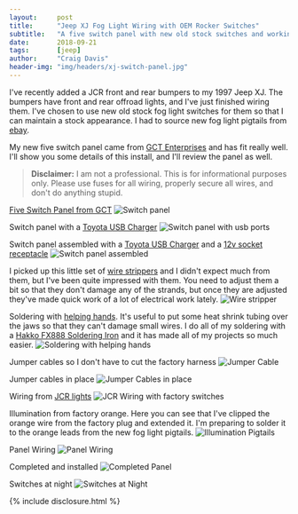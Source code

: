 ```yaml
---
layout:     post
title:      "Jeep XJ Fog Light Wiring with OEM Rocker Switches"
subtitle:   "A five switch panel with new old stock switches and working backlighting"
date:       2018-09-21
tags:       [jeep]
author:     "Craig Davis"
header-img: "img/headers/xj-switch-panel.jpg"
---
```


I've recently added a JCR front and rear bumpers to my 1997 Jeep XJ. The bumpers
have front and rear offroad lights, and I've just finished wiring them. I've
chosen to use new old stock fog light switches for them so that I can maintain
a stock appearance. I had to source new fog light pigtails from 
[ebay](https://www.ebay.com/usr/cheepjeepxj). 

My new five switch panel came from [GCT Enterprises](https://www.shapeways.com/shops/gctent)
and has fit really well. I'll show you some details of this install, and I'll
review the panel as well.

> __Disclaimer:__ I am not a professional. This is for informational purposes only. 
> Please use fuses for all wiring, properly secure all wires, and don't do anything
> stupid. 


[Five Switch Panel from GCT](https://www.shapeways.com/shops/gctent)
![Switch panel](/img/posts/xj-foglight-wiring/switch-panel.jpg)


Switch panel with a [Toyota USB Charger](https://amzn.to/2DvbjgS) 
![Switch panel with usb ports](/img/posts/xj-foglight-wiring/switch-panel-with-usb-port.jpg)

Switch panel assembled with a [Toyota USB Charger](https://amzn.to/2DvbjgS) and
a [12v socket receptacle](https://amzn.to/2Dl7P01)
![Switch panel assembled](/img/posts/xj-foglight-wiring/switch-panel-assembled.jpg)


I picked up this little set of [wire strippers](https://amzn.to/2xtgOXO) and I
didn't expect much from them, but I've been quite impressed with them. You need
to adjust them a bit so that they don't damage any of the strands, but once they
are adjusted they've made quick work of a lot of electrical work lately.
![Wire stripper](/img/posts/xj-foglight-wiring/wire-stripping.jpg)

Soldering with [helping hands](https://amzn.to/2zmjTtW). It's useful to put
some heat shrink tubing over the jaws so that they can't damage small wires.
I do all of my soldering with a [Hakko FX888 Soldering Iron](https://amzn.to/2Dj4fDP) 
and it has made all of my projects so much easier.
![Soldering with helping hands](/img/posts/xj-foglight-wiring/soldering-with-helping-hand.jpg)


Jumper cables so I don't have to cut the factory harness
![Jumper Cable](/img/posts/xj-foglight-wiring/jumper-cable.jpg)

Jumper cables in place
![Jumper Cables in place](/img/posts/xj-foglight-wiring/jumper-cables.jpg)

Wiring from [JCR lights](https://www.jcroffroad.com/product/LED3X3.html)
![JCR Wiring with factory switches](/img/posts/xj-foglight-wiring/jcr-wiring.jpg)

Illumination from factory orange. Here you can see that I've clipped the orange
wire from the factory plug and extended it. I'm preparing to solder it to
the orange leads from the new fog light pigtails.
![Illumination Pigtails](/img/posts/xj-foglight-wiring/illumination-pigtails.jpg)


Panel Wiring
![Panel Wiring](/img/posts/xj-foglight-wiring/panel-wiring.jpg)

Completed and installed
![Completed Panel](/img/posts/xj-foglight-wiring/completed-panel.jpg)

Switches at night
![Switches at Night](/img/posts/xj-foglight-wiring/nighttime.jpg)


{% include disclosure.html %}
